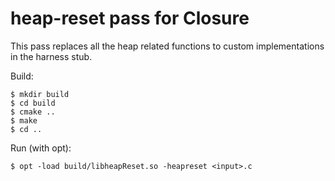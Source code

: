 # heap-reset pass for Closure

This pass replaces all the heap related functions to
custom implementations in the harness stub. 

Build:

    $ mkdir build
    $ cd build
    $ cmake ..
    $ make
    $ cd ..

Run (with opt):

    $ opt -load build/libheapReset.so -heapreset <input>.c
